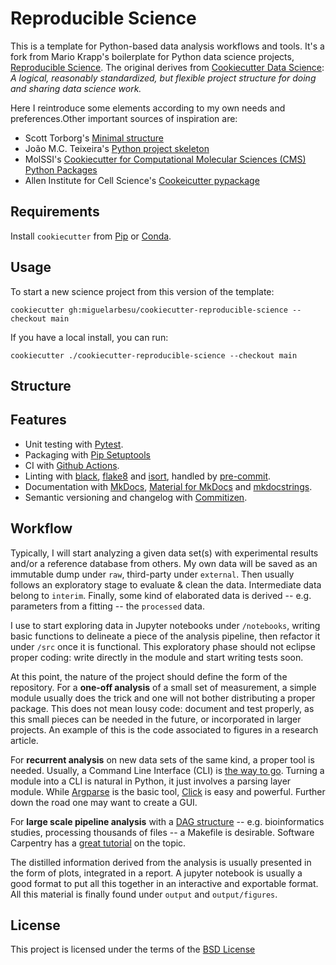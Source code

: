 # Reproducible Science

This is a template for Python-based data analysis workflows and tools. It's a fork from Mario Krapp's boilerplate for Python data science projects,
[Reproducible Science](https://github.com/miguelarbesu/cookiecutter-reproducible-science). The original derives from [Cookiecutter Data Science](https://github.com/drivendata/cookiecutter-data-science): *A logical, reasonably standardized, but flexible project structure for doing and sharing data science work.*

Here I reintroduce some elements according to my own needs and preferences.Other important sources of inspiration are:

- Scott Torborg's [Minimal structure](https://python-packaging.readthedocs.io/en/latest/minimal.html)
- João M.C. Teixeira's [Python project skeleton](https://github.com/joaomcteixeira/python-project-skeleton)
- MolSSI's [Cookiecutter for Computational Molecular Sciences (CMS) Python Packages](https://github.com/MolSSI/cookiecutter-cms)
- Allen Institute for Cell Science's [Cookeicutter pypackage](https://github.com/AllenCellModeling/cookiecutter-pypackage)

## Requirements

Install `cookiecutter` from [Pip](https://pypi.org/project/pip/) or [Conda](https://docs.conda.io/en/latest/).

## Usage

To start a new science project from this version of the template:

`cookiecutter gh:miguelarbesu/cookiecutter-reproducible-science --checkout main`

If you have a local install, you can run:

`cookiecutter ./cookiecutter-reproducible-science --checkout main`

## Structure

## Features

- Unit testing with [Pytest](https://docs.pytest.org/en/stable/).
- Packaging with [Pip Setuptools](https://setuptools.readthedocs.io/en/latest/)
- CI with [Github Actions](https://github.com/features/actions).
- Linting with [black](https://black.readthedocs.io/en/stable/), [flake8](https://flake8.pycqa.org/en/latest/) and [isort](https://pycqa.github.io/isort/), handled by [pre-commit](https://pre-commit.com/).
- Documentation with [MkDocs](https://www.mkdocs.org/), [Material for MkDocs](https://squidfunk.github.io/mkdocs-material/) and [mkdocstrings](https://mkdocstrings.github.io/).
- Semantic versioning and changelog with [Commitizen](https://commitizen-tools.github.io/commitizen/).
<!-- 
- Environment management with conda/pyenv/virtualenv ...
 -->

## Workflow

Typically, I will start analyzing a given data set(s) with experimental results
and/or a reference database from others. My own data will be saved as an
immutable dump under `raw`, third-party under `external`. Then usually follows an exploratory stage to evaluate & clean the data. Intermediate data belong to `interim`. Finally, some kind of elaborated data is derived -- e.g. parameters from a fitting -- the `processed` data.

I use to start exploring data in Jupyter notebooks under `/notebooks`, writing
basic functions to delineate a piece of the analysis pipeline, then refactor it
under `/src` once it is functional. This exploratory phase should not eclipse
proper coding: write directly in the module and start writing tests soon.

At this point, the nature of the project should define the form of the
repository. For a **one-off analysis** of a small set of measurement, a simple
module usually does the trick and one will not bother distributing a proper package. This does not mean lousy code: document and test properly, as this
small pieces can be needed in the future, or incorporated in larger projects. An example of this is the code associated to figures in a research article.

For **recurrent analysis** on new data sets of the same kind, a proper tool is needed. Usually, a Command Line Interface (CLI) is [the way to go](https://github.com/joaomcteixeira/python-project-skeleton/blob/master/src/sampleproject/cli_int1.py). Turning a module into a CLI is natural in Python, it just involves a parsing layer module. While [Argparse](https://docs.python.org/3/library/argparse.html) is the basic tool, [Click](https://click.palletsprojects.com/en/7.x/) is easy and powerful. Further down the road one may want to create a GUI.

For **large scale pipeline analysis** with a [ DAG structure](https://drivendata.github.io/cookiecutter-data-science/) -- e.g. bioinformatics studies, processing thousands of files -- a Makefile is desirable. Software Carpentry has a [great tutorial](https://swcarpentry.github.io/make-novice/) on the topic. 

The distilled information derived from the analysis is usually presented in the form of plots, integrated in a report. A jupyter notebook is usually a good format to put all this together in an interactive and exportable format.
All this material is finally found under `output` and `output/figures`.

## License

This project is licensed under the terms of the [BSD License](/LICENSE)
